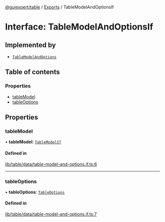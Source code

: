 [@guiexpert/table](../README.md) / [Exports](../modules.md) / TableModelAndOptionsIf

# Interface: TableModelAndOptionsIf

## Implemented by

- [`TableModelAndOptions`](../classes/TableModelAndOptions.md)

## Table of contents

### Properties

- [tableModel](TableModelAndOptionsIf.md#tablemodel)
- [tableOptions](TableModelAndOptionsIf.md#tableoptions)

## Properties

### tableModel

• **tableModel**: [`TableModelIf`](TableModelIf.md)

#### Defined in

[lib/table/data/table-model-and-options.if.ts:6](https://github.com/guiexperttable/ge-table/blob/65d38fc/libs/table/src/lib/table/data/table-model-and-options.if.ts#L6)

___

### tableOptions

• **tableOptions**: [`TableOptions`](../classes/TableOptions.md)

#### Defined in

[lib/table/data/table-model-and-options.if.ts:7](https://github.com/guiexperttable/ge-table/blob/65d38fc/libs/table/src/lib/table/data/table-model-and-options.if.ts#L7)
